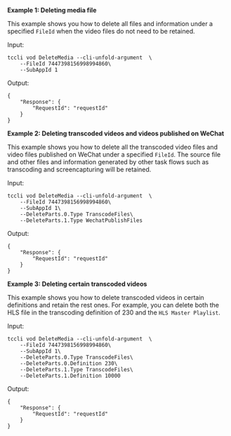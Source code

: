 **Example 1: Deleting media file**

This example shows you how to delete all files and information under a specified `FileId` when the video files do not need to be retained.

Input: 

```
tccli vod DeleteMedia --cli-unfold-argument  \
    --FileId 7447398156998994860\
    --SubAppId 1
```

Output: 
```
{
    "Response": {
        "RequestId": "requestId"
    }
}
```

**Example 2: Deleting transcoded videos and videos published on WeChat**

This example shows you how to delete all the transcoded video files and video files published on WeChat under a specified `FileId`.
The source file and other files and information generated by other task flows such as transcoding and screencapturing will be retained.

Input: 

```
tccli vod DeleteMedia --cli-unfold-argument  \
    --FileId 7447398156998994860\
    --SubAppId 1\
    --DeleteParts.0.Type TranscodeFiles\
    --DeleteParts.1.Type WechatPublishFiles
```

Output: 
```
{
    "Response": {
        "RequestId": "requestId"
    }
}
```

**Example 3: Deleting certain transcoded videos**

This example shows you how to delete transcoded videos in certain definitions and retain the rest ones.
For example, you can delete both the HLS file in the transcoding definition of 230 and the `HLS Master Playlist`.

Input: 

```
tccli vod DeleteMedia --cli-unfold-argument  \
    --FileId 7447398156998994860\
    --SubAppId 1\
    --DeleteParts.0.Type TranscodeFiles\
    --DeleteParts.0.Definition 230\
    --DeleteParts.1.Type TranscodeFiles\
    --DeleteParts.1.Definition 10000
```

Output: 
```
{
    "Response": {
        "RequestId": "requestId"
    }
}
```

